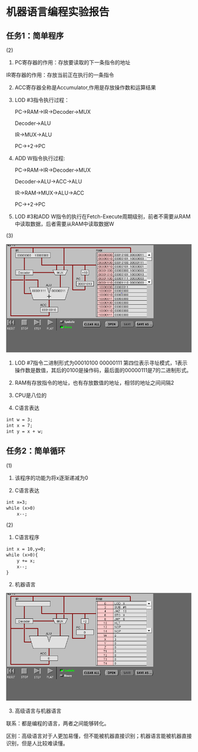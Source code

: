 # 机器语言编程实验报告

## 任务1：简单程序

(2)
1. PC寄存器的作用：存放要读取的下一条指令的地址

IR寄存器的作用：存放当前正在执行的一条指令

2. ACC寄存器全称是Accumulator,作用是存放操作数和运算结果

3. LOD #3指令执行过程：

    PC&rarr;RAM&rarr;IR&rarr;Decoder&rarr;MUX

    Decoder&rarr;ALU

    IR&rarr;MUX&rarr;ALU

    PC&rarr;+2&rarr;PC

4. ADD W指令执行过程:

    PC&rarr;RAM&rarr;IR&rarr;Decoder&rarr;MUX

    Decoder&rarr;ALU&rarr;ACC&rarr;ALU

    IR&rarr;RAM&rarr;MUX&rarr;ALU&rarr;ACC

    PC&rarr;+2&rarr;PC

5. LOD #3和ADD W指令的执行在Fetch-Execute周期级别，前者不需要从RAM中读取数据，后者需要从RAM中读取数据W


(3)

![](images\1.PNG)

1. LOD #7指令二进制形式为00010100 00000111
    第四位表示寻址模式，1表示操作数是数值，其后的0100是操作码，最后面的00000111是7的二进制形式。
    
2. RAM有存放指令的地址，也有存放数值的地址，相邻的地址之间间隔2

3. CPU是八位的

4. C语言表达

```
int w = 3;
int x = 7;
int y = x + w;
```

## 任务2：简单循环

(1)
1. 该程序的功能为将x逐渐递减为0

2. C语言表达

```
int x=3;
while (x>0)
    x--;
```

(2)
1. C语言程序

```
int x = 10,y=0;
while (x>0){
    y += x;
    x--;
}  
```

2. 机器语言

![](images\3.PNG)

3. 高级语言与机器语言

联系：都是编程的语言，两者之间能够转化。

区别：高级语言对于人更加易懂，但不能被机器直接识别；机器语言能被机器直接识别，但是人比较难读懂。


